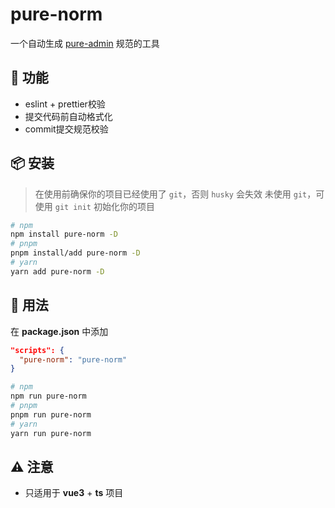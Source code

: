 # pure-norm

一个自动生成 [pure-admin](https://github.com/pure-admin/vue-pure-admin) 规范的工具

## 🦄 功能

- eslint + prettier校验
- 提交代码前自动格式化
- commit提交规范校验

## 📦 安装

> 在使用前确保你的项目已经使用了 `git`，否则 `husky` 会失效
> 未使用 `git`，可使用 `git init` 初始化你的项目

```bash
# npm
npm install pure-norm -D
# pnpm
pnpm install/add pure-norm -D
# yarn
yarn add pure-norm -D
```

## 🚗 用法

在 **package.json** 中添加

```json
"scripts": {
  "pure-norm": "pure-norm"
}
```

```bash
# npm
npm run pure-norm
# pnpm
pnpm run pure-norm
# yarn
yarn run pure-norm
```

## ⚠️ 注意

- 只适用于 **vue3** + **ts** 项目
